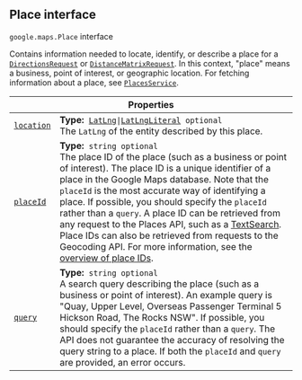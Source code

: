 
<h2 id="Place">Place interface</h2>
<p>
<code><span itemprop="path">google.maps</span>.<span itemprop="name">Place</span></code>
interface
</p>
<p>Contains information needed to locate, identify, or describe a place for a <code><a href="DirectionsRequest.md">DirectionsRequest</a></code> or <code><a href="DistanceMatrixRequest.md">DistanceMatrixRequest</a></code>. In this context, "place" means a business, point of interest, or geographic location. For fetching information about a place, see <code><a href="PlacesService.md">PlacesService</a></code>.</p>
<div class="devsite-table-wrapper"><table class="properties responsive" summary="interface Place - Properties">
<thead>
<tr><th colspan="2">Properties</th>
</tr></thead>
<tbody>
<tr id="Place.location">
<td itemprop="property"><code><a class="secret-link" href="#Place.location"><span>location</span></a></code></td>
<td><div><strong>Type:</strong>&nbsp; <code><a href="LatLng.md">LatLng</a>|<a href="LatLngLiteral.md">LatLngLiteral</a> <span class="optional-type-annotation">optional</span></code></div>
<div class="desc">The <code>LatLng</code> of the entity described by this place.</div></td>
</tr>
<tr id="Place.placeId">
<td itemprop="property"><code><a class="secret-link" href="#Place.placeId"><span>placeId</span></a></code></td>
<td><div><strong>Type:</strong>&nbsp; <code>string <span class="optional-type-annotation">optional</span></code></div>
<div class="desc">The place ID of the place (such as a business or point of interest). The place ID is a unique identifier of a place in the Google Maps database. Note that the <code>placeId</code> is the most accurate way of identifying a place. If possible, you should specify the <code>placeId</code> rather than a <code>query</code>. A place ID can be retrieved from any request to the Places API, such as a <a href="https://developers.google.com/places/webservice/search">TextSearch</a>. Place IDs can also be retrieved from requests to the Geocoding API. For more information, see the <a href="https://developers.google.com/places/place-id">overview of place IDs</a>.</div></td>
</tr>
<tr id="Place.query">
<td itemprop="property"><code><a class="secret-link" href="#Place.query"><span>query</span></a></code></td>
<td><div><strong>Type:</strong>&nbsp; <code>string <span class="optional-type-annotation">optional</span></code></div>
<div class="desc">A search query describing the place (such as a business or point of interest). An example query is "Quay, Upper Level, Overseas Passenger Terminal 5 Hickson Road, The Rocks NSW". If possible, you should specify the <code>placeId</code> rather than a <code>query</code>. The API does not guarantee the accuracy of resolving the query string to a place. If both the <code>placeId</code> and <code>query</code> are provided, an error occurs.</div></td>
</tr>
</tbody>
</table></div>
<script src="replace_links.js"></script>
